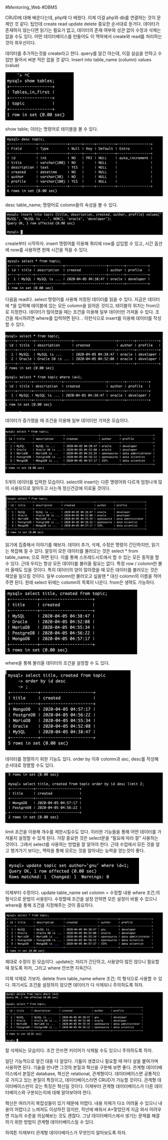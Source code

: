 #Mentoring_Web #DBMS

CRUD에 대해 배운다는데, php때 다 배웠다. 이제 이걸 php와 db를 연결하는 것이 문제인 것 같다.
팁인데 create read update delete 중요한 순서대로 둔거다. 데이터가 존재하지 않는다면 읽기는 필요가 없고, 데이터의 존재 여부와 성관 없이 수정과 삭제는 없을 수도 있다.
어떤 데이터베이스를 만들어도 이 맥락에서 create와 read를 처리하는 것이 최우선이다. 

데이터를 추가하는것을 create라고 한다. query를 알긴 아는데, 이걸 실습을 안하고 수업만 들어서 써본 적은 없을 것 같다. Insert into table_name (column) values (value)


![](./img/2-01.png)

show table; 이라는 명령어로 테이블을 볼 수 있다.

![](./img/2-02.png)

desc table_name; 명령어로 colomn들의 속성을 볼 수 있다.  

![](./img/2-03.png)

create부터 시작하자. insert 명령어를 이용해 쿼리에 row를 삽입할 수 있고, 시간 옵션에 now를 사용하면 현재 시간을 적을 수 있다.

![](./img/2-04.png)

다음음 read다. select 명령어를 사용해 저장된 데이터를 읽을 수 있다. 지금은 데이터에 *을 입력해 테이블에 있는 모든 colomn을 읽어온 것이고, 테이블의 위치는 from으로 지정한다. 데이터가 많아졌을 때는 조건을 이용해 일부 데이터만 가져올 수 있다. 조건을 제시하려면 where를 입력하면 된다. . 이런식으로 insert를 이용해 데이터를 작성할 수 있다. 

![](./img/2-05.png)

데이터가 증가했을 때 조건을 이용해 일부 데이터만 가져온 모습이다. 

![](./img/2-06.png)

5개의 데이터를 입력한 모습이다. select와 insert는 다른 명령어와 다르게 엄청나게 많이 사용되므로 알아두고 사는게 정신건강에 이로울 것이다. 

![](./img/2-07.png)

읽기에 집중해서 이야기를 해보자. 데이터 추가, 삭제, 수정은 명령이 간단하지만, 읽기는 복잡해 질 수 있다. 알듯이 모든 데이터를 불러오는 것은 select * from table_name; 으로 하면 된다. 이를 통해 스프레드시트에서 할 수 있는 모든 동작을 할 수 있다.
근데 우리는 항상 모든 데이터를 불러올 필요는 없다. 특정 row / colomn만 불러 올때도 있을 것이다. 특히 데이터의 양이 많아졌을 때 모든 데이터를 불러오는 것은 재앙을 일으킬 것이다.
일부 colomn만 불러오고 싶을땐 * 대신 colomn의 이름을 적어주면 된다.
원래 select 뒤에는 colomn의 목록이 나온다. from은 생략도 가능하다.

![](./img/2-08.png)

where을 통해 불러올 데이터의 조건을 설정할 수 도 있다. 

![](./img/2-09.png)

데이터를 정렬하기 위한 기능도 있다. order by 이후 colomn과 asc, desc를 작성해 순서대로 정렬할 수도 있다.

![](./img/2-10.png)

limit 조건을 이용해 개수를 제한시킬수도 있다.
이러한 기능들을 통해 어떤 데이터를 가져올지 설정할 수 있게 된다. 가장 중요한 것은 select문을 “필요에 따라 잘” 사용하는 것이다. 그래서 select를 사용하는 방법을 잘 알아야 한다. 근데 수업에서 모든 것을 알고 챙겨가기 보다는, 맥락을 통해 모르는 것을 알아내는 능력을 얻는것이 좋다.

![](./img/2-11.png)

이제부터 수정이다. update table_name set colomn = 수정할 내용 where 조건;의 형식으로 문법이 사용된다. 수정할때 조건을 설정 안하면 모든 설정이 바뀔 수 있으니 where을 통해 조건을 지정해주는 것이 중요하다. 

![](./img/2-12.png)

제대로 수정이 된 모습이다. update는 처리가 간단하고, 사용양이 많진 않으니 필요할 때 찾도록 허저, 그리고 where 안쓰면 지옥간다.

이제 삭제로 가보자. delete from table_name where 조건; 의 형식으로 사용할 수 있다. 여기서도 조건을 설정하지 않으면 데이터가 다 삭제되니 주의하도록 하자.

![](img/2-13.png)

잘 삭제되는 모습이다. 조건 안쓰면 커리어가 삭제될 수도 있으니 주의하도록 하자.

일단 기능적으로 알건 대충 다 알았다. 기틀이 생겼으니 필요할 때 마다 살을 붙여가며 사용하면 된다. 기술을 만나면 그것의 본질과 혁신을 구분해 보면 좋다. 관계형 데이터베이스에서 본질은 database, 혁신은 relational, 관계형이다. 데이터베이스면 공통적으로 가지고 있는 본질이 특징이고, 데이터베이스라면 CRUD가 가능할 것이다. 관계형 데이터베이스만이 갖는 특징은 혁신일 것이다. 이제부터 관계형 데이터베이스가 다른 데이터베이스와 구분되는지에 대해 알아보아야 한다.

혁신은 여러가지 복잡성들이 있기 때문에 어렵다. 내용 자체가 다소 어려울 수 있으니 내용이 어렵다고 느껴져도 이상하진 않지만, 작년에 배워서 A+맞았던게 지금 와서 어려우면 지능의 수준을 의심해보는 것도 괜찮다. 그냥 데이터베이스에서 생기는 문제를 해결하기 위한 방법이 관계형 데이터베이스일 수 있다. 

하여튼 이제부터 관계형 데이터베이스가 무엇인지 알아보도록 하자.
